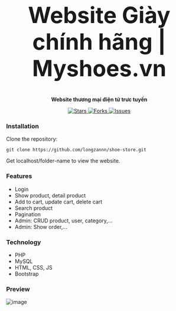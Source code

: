 <h1 align="center" style="font-size:60px">Website Giày chính hãng | Myshoes.vn</h1>

<p align="center"><strong>Website thương mại điện tử trưc tuyến</strong></p>

<p align="center">
  <a href="https://github.com/longzannn/shoe-store">
    <img alt="Stars" src="https://badgen.net/github/stars/longzannn/shoe-store">
  </a>
  <a href="https://github.com/longzannn/website-laptop">
    <img alt="Forks" src="https://badgen.net/github/forks/longzannn/shoe-store">
  </a>
  <a href="https://github.com/longzannn/website-laptop/issues">
    <img alt="Issues" src="https://badgen.net/github/issues/longzannn/shoe-store">
  </a>
</p>


### Installation
Clone the repository:

```
git clone https://github.com/longzannn/shoe-store.git
```

Get localhost/folder-name to view the website.


### Features
- Login
- Show product, detail product
- Add to cart, update cart, delete cart
- Search product
- Pagination
- Admin: CRUD product, user, category,...
- Admin: Show order,...


### Technology
- PHP
- MySQL
- HTML, CSS, JS
- Bootstrap


### Preview

![image](https://github.com/longzannn/shoe-store/assets/108916493/eee60bd1-30ac-4633-a600-7c3f13128dd6)

